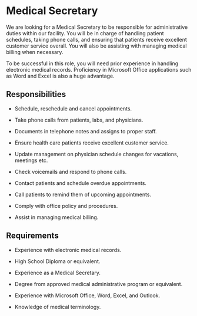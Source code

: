 # Medical Secretary

We are looking for a Medical Secretary to be responsible for administrative duties within our facility. You will be in charge of handling patient schedules, taking phone calls, and ensuring that patients receive excellent customer service overall. You will also be assisting with managing medical billing when necessary.

To be successful in this role, you will need prior experience in handling electronic medical records. Proficiency in Microsoft Office applications such as Word and Excel is also a huge advantage.

## Responsibilities

* Schedule, reschedule and cancel appointments.

* Take phone calls from patients, labs, and physicians.

* Documents in telephone notes and assigns to proper staff.

* Ensure health care patients receive excellent customer service.

* Update management on physician schedule changes for vacations, meetings etc.

* Check voicemails and respond to phone calls.

* Contact patients and schedule overdue appointments.

* Call patients to remind them of upcoming appointments.

* Comply with office policy and procedures.

* Assist in managing medical billing.

## Requirements

* Experience with electronic medical records.

* High School Diploma or equivalent.

* Experience as a Medical Secretary.

* Degree from approved medical administrative program or equivalent.

* Experience with Microsoft Office, Word, Excel, and Outlook.

* Knowledge of medical terminology.

